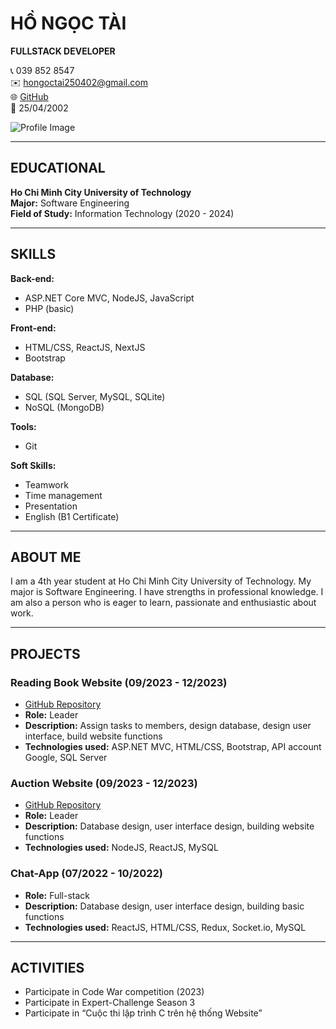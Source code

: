 # HỒ NGỌC TÀI  
**FULLSTACK DEVELOPER**  

📞 039 852 8547  
✉️ hongoctai250402@gmail.com  
🌐 [GitHub](https://github.com/Ho-Ngoc-Tai)  
📅 25/04/2002  

![Profile Image](https://encrypted-tbn0.gstatic.com/images?q=tbn:ANd9GcTU6zKp2raSzM07r576li3wRg4NWuweJyB9HQ&s)

---

## EDUCATIONAL  
**Ho Chi Minh City University of Technology**  
**Major:** Software Engineering  
**Field of Study:** Information Technology (2020 - 2024)  

---

## SKILLS  

**Back-end:**  
- ASP.NET Core MVC, NodeJS, JavaScript  
- PHP (basic)  

**Front-end:**  
- HTML/CSS, ReactJS, NextJS  
- Bootstrap  

**Database:**  
- SQL (SQL Server, MySQL, SQLite)  
- NoSQL (MongoDB)  

**Tools:**  
- Git  

**Soft Skills:**  
- Teamwork  
- Time management  
- Presentation  
- English (B1 Certificate)  

---

## ABOUT ME  
I am a 4th year student at Ho Chi Minh City University of Technology. My major is Software Engineering. I have strengths in professional knowledge. I am also a person who is eager to learn, passionate and enthusiastic about work.

---

## PROJECTS  

### Reading Book Website (09/2023 - 12/2023)  
- [GitHub Repository](https://github.com/Ho-Ngoc-Tai/READBOOK-WEB)  
- **Role:** Leader  
- **Description:** Assign tasks to members, design database, design user interface, build website functions  
- **Technologies used:** ASP.NET MVC, HTML/CSS, Bootstrap, API account Google, SQL Server  

### Auction Website (09/2023 - 12/2023)  
- [GitHub Repository](https://github.com/Ho-Ngoc-Tai/License-plate-auction)  
- **Role:** Leader  
- **Description:** Database design, user interface design, building website functions  
- **Technologies used:** NodeJS, ReactJS, MySQL  

### Chat-App (07/2022 - 10/2022)  
- **Role:** Full-stack  
- **Description:** Database design, user interface design, building basic functions  
- **Technologies used:** ReactJS, HTML/CSS, Redux, Socket.io, MySQL  

---

## ACTIVITIES  

- Participate in Code War competition (2023)  
- Participate in Expert-Challenge Season 3  
- Participate in “Cuộc thi lập trình C trên hệ thống Website”  

